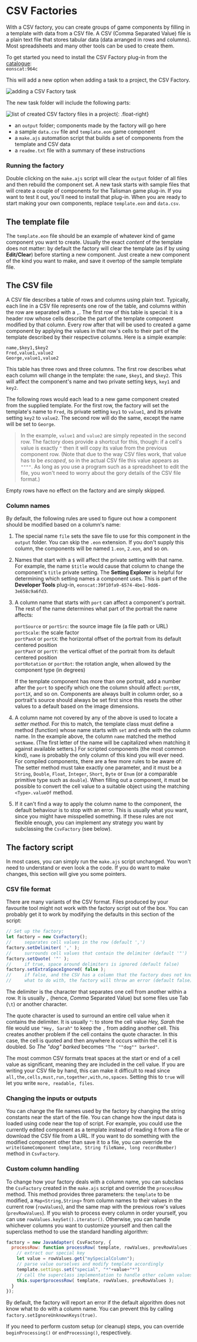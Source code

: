 # CSV Factories

With a CSV factory, you can create groups of game components by filling in a template with data from a CSV file. A CSV (Comma Separated Value) file is a plain text file that stores tabular data (data arranged in rows and columns). Most spreadsheets and many other tools can be used to create them.

To get started you need to install the CSV Factory plug-in from the [catalogue](um-plugins-catalogue.md):  
`eonscat:964c`

This will add a new option when adding a task to a project, the CSV Factory.

![adding a CSV Factory task](images/csv-factory.png)

The new task folder will include the following parts:

![list of created CSV factory files in a project](images/csv-factory-files.png){: .float-right}

- an `output` folder; components made by the factory will go here
- a sample `data.csv` file and `template.eon` game component
- a `make.ajs` automation script that builds a set of components from the template and CSV data
- a `readme.txt` file with a summary of these instructions

### Running the factory

Double clicking on the `make.ajs` script will clear the `output` folder of all files and then rebuild the component set. A new task starts with sample files that will create a couple of components for the Talisman game plug-in. If you want to test it out, you'll need to install that plug-in. When you are ready to start making your own components, replace `template.eon` and `data.csv`.

## The template file

The `template.eon` file should be an example of whatever kind of game component you want to create. Usually the exact *content* of the template does not matter: by default the factory will clear the template (as if by using **Edit/Clear**) before starting a new component. Just create a new component of the kind you want to make, and save it overtop of the sample template file.

## The CSV file

A CSV file describes a table of rows and columns using plain text. Typically, each line in a CSV file represents one row of the table, and columns within the row are separated with a `,`. The first row of this table is special: it is a header row whose cells describe the part of the template component modified by that column. Every row after that will be used to created a game component by applying the values in that row's cells to their part of the template described by their respective columns. Here is a simple example:

```
name,$key1,$key2
Fred,value1,value2
George,value1,value2
```

This table has three rows and three columns. The first row describes what each column will change in the template: the `name`, `$key1`, and `$key2`. This will affect the component's name and two private setting keys, `key1` and `key2`.

The following rows would each lead to a new game component created from the supplied template. For the first row, the factory will set the template's name to `Fred`, its private setting `key1` to `value1`, and its private setting `key2` to `value2`. The second row will do the same, except the name will be set to `George`.

> In the example, `value1` and `value2` are simply repeated in the second row. The factory does provide a shortcut for this, though: if a cell's value is exactly `"` then it will copy its value from the previous component row. (Note that due to the way CSV files work, that value has to be *escaped*, so in the actual CSV file this value appears as `""""`. As long as you use a program such as a spreadsheet to edit the file, you won't need to worry about the gory details of the CSV file format.)

Empty rows have no effect on the factory and are simply skipped.

### Column names

By default, the following rules are used to figure out how a component should be modified based on a column's name:

1. The special name `file` sets the save file to use for this component in the `output` folder. You can skip the `.eon` extension. If you don't supply this column, the components will be named `1.eon`, `2.eon`, and so on.

2. Names that start with a `$` will affect the private setting with that name. For example, the name `$title` would cause that column to change the component's `title` private setting. The **Setting Explorer** is helpful for determining which setting names a component uses. This is part of the **Developer Tools** plug-in, `eonscat:39f10fa9-6574-4be1-9dd6-3e658c9a6fd3`.    

3. A column name that starts with `port` can affect a component's portrait. The rest of the name determines what part of the portrait the name affects:  
     
   `portSource` or `portSrc`: the source image file (a file path or URL)  
   `portScale`: the scale factor  
   `portPanX` or `portX`: the horizontal offset of the portrait from its default centered position  
   `portPanY` or `portY`: the vertical offset of the portrait from its default centered position  
   `portRotation` or `portRot`: the rotation angle, when allowed by the component type (in degrees)  
     
   If the template component has more than one portrait, add a number after the `port` to specify which one the column should affect: `port0X`, `port1X`, and so on. Components are always built in column order, so a portrait's source should always be set first since this resets the other values to a default based on the image dimensions.


4. A column name not covered by any of the above is used to locate a *setter method*. For this to match, the  template class must define a method (function) whose name starts with `set` and ends with the column name. In the example above, the column `name` matched the method `setName`. (The first letter of the name will be capitalized when matching it against available setters.) For scripted components (the most common kind), `name` is probably the only column of this kind you will ever need. For compiled components, there are a few more rules to be aware of: The setter method must take exactly one parameter, and it must be a `String`, `Double`, `Float`, `Integer`, `Short`, `Byte` or `Enum` (or a comparable primitive type such as `double`). When filling out a component, it must be possible to convert the cell value to a suitable object using the matching `<Type>.valueOf` method.

5. If it can't find a way to apply the column name to the component, the default behaviour is to stop with an error. This is usually what you want, since you might have misspelled something. If these rules are not flexible enough, you can implement any strategy you want by subclassing the `CsvFactory` (see below).

## The factory script

In most cases, you can simply run the `make.ajs` script unchanged. You won't need to understand or even look a the code. If you do want to make changes, this section will give you some pointers.

### CSV file format

There are many variants of the CSV format. Files produced by your favourite tool might not work with the factory script out of the box. You can probably get it to work by modifying the defaults in this section of the script:

```js
// Set up the factory:
let factory = new CsvFactory();
//     separates cell values in the row (default ',')
factory.setDelimiter( ',' );
//     surrounds cell values that contain the delimiter (default '"')
factory.setQuote( '"' );
//     if true, space around delimiters is ignored (default false)
factory.setExtraSpaceIgnored( false );
//     if false, and the CSV has a column that the factory does not know
//     what to do with, the factory will throw an error (default false)
```

The delimiter is the character that separates one cell from another within a row. It is usually `,` (hence, *Comma* Separated Value) but some files use Tab (`\t`) or another character.

The quote character is used to surround an entire cell value when it contains the delimiter. It is usually `"`: to store the cell value *Hey, Sarah* the file would use `"Hey, Sarah"` to keep the `,` from adding another cell. This creates another problem if the cell contains the quote character. In this case, the cell is quoted and then anywhere it occurs within the cell it is doubled. So *The "dog" barked* becomes `"The ""dog"" barked"`.

The most common CSV formats treat spaces at the start or end of a cell value as significant, meaning they are included in the cell value. If you are writing your CSV file by hand, this can make it difficult to read since `all,the,cells,must,run,together,with,no,spaces`. Setting this to `true` will let you write `more, readable, files`.

### Changing the inputs or outputs

You can change the file names used by the factory by changing the string constants near the start of the file. You can change how the input data is loaded using code near the top of script. For example, you could use the currently edited component as a template instead of reading it from a file or download the CSV file from a URL. If you want to do something with the modified component other than save it to a file, you can override the `write(GameComponent template, String fileName, long recordNumber)` method in `CsvFactory`.

### Custom column handling

To change how your factory deals with a column name, you can subclass the `CsvFactory` created in the `make.ajs` script and override the `processRow` method. This method provides three parameters: the `template` to be modified, a `Map<String,String>` from column names to their values in the current row (`rowValues`), and the same map with the previous row's values (`prevRowValues`). If you wish to process every column in order yourself, you can use `rowValues.keySet().iterator()`. Otherwise, you can handle whichever columns you want to customize yourself and then call the superclass method to use the standard handling algorithm:

```js
factory = new JavaAdapter( CsvFactory, {
  processRow: function processRow( template, rowValues, prevRowValues ) {
    // extract our special key
    let value = rowValues.get("mySpecialColumn");
    // parse value ourselves and modify template accordingly
    template.settings.set("special", "*"+value+"*")
    // call the superclass implementation to handle other column values normally
    this.super$processRow( template, rowValues, prevRowValues );
  }
});
```

By default, the factory will report an error if the default algorithm does not know what to do with a column name. You can prevent this by calling `factory.setIgnoreUnknownKeys(true)`.

If you need to perform custom setup (or cleanup) steps, you can override `beginProcessing()` or `endProcessing()`, respectively.